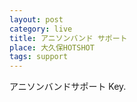 ```yaml
---
layout: post
category: live
title: アニソンバンド サポート
place: 大久保HOTSHOT
tags: support
---
```

アニソンバンドサポート Key.